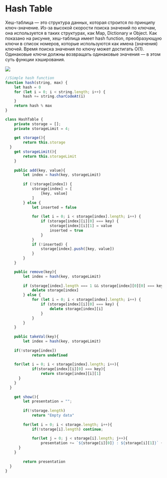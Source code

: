 # Hash Table

Хеш-таблица — это структура данных, которая строится по принципу ключ-значение. Из-за высокой скорости поиска значений по ключам, она используется в таких структурах, как Map, Dictionary и Object. Как показано на рисунке, хеш-таблица имеет hash function, преобразующую ключи в список номеров, которые используются как имена (значения) ключей. Время поиска значения по ключу может достигать O(1). Одинаковые ключи должны возвращать одинаковые значения — в этом суть функции хэширования.

![](https://hsto.org/r/w1560/webt/bb/hg/og/bbhgogykaxr4ccp1k5i09ltkmok.png)

```javascript
//Simple hash function
function hash(string, max) {
	let hash = 0
	for (let i = 0; i < string.length; i++) {
		hash += string.charCodeAt(i)
	}
	return hash % max
}

class HashTable {
	private storage = [];
	private storageLimit = 4;
	
	get storage(){
		return this.storage
  }
	get storageLimit(){
		return this.storageLimit
	}
	
	public add(key, value){
		let index = hash(key, storageLimit)
		
		if (!storage[index]) {
			storage[index] = [
				[key, value]
			]
		} else {
			let inserted = false
      
			for (let i = 0; i < storage[index].length; i++) {
				if (storage[index][i][0] === key) {
					storage[index][i][1] = value
					inserted = true
				}
			}
			if (!inserted) {
				storage[index].push([key, value])
			}
		}
	}

	public remove(key){
		let index = hash(key, storageLimit)
    
		if (storage[index].length === 1 && storage[index][0][0] === key) {
			delete storage[index]
		} else {
			for (let i = 0; i < storage[index].length; i++) {
				if (storage[index][i][0] === key) {
					delete storage[index][i]
				}
			}
		}
	}
	
	public takeVal(key){
		let index = hash(key, storageLimit)
    
    if(!storage[index]) 
			return undefined
    
    for(let i = 0; i < storage[index].length; i++){
			if(storage[index][i][0] === key){
				return storage[index][i][1]
      }
    }
  }
	
	get show(){
		let presentation = "";
		
		if(!storage.length)
			return "Empty data"
    
		for(let i = 0; i < storage.length; i++){
			if(!storage[i].length) continue;
			
			for(let j = 0; j < storage[i].length; j++){
				presentation += `${storage[i][0]} : ${storage[i][1]}` + '\n'
      }
    }
		
		return presentation
  }
}
```
